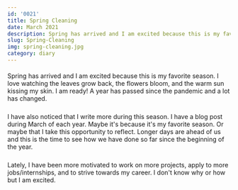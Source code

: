 ```yaml
---
id: '0021'
title: Spring Cleaning
date: March 2021
description: Spring has arrived and I am excited because this is my favorite season. I love watching the leaves grow back, the flowers bloom, and the warm sun kissing my skin. I am ready! A year has passed since the pandemic and...
slug: Spring-Cleaning
img: spring-cleaning.jpg
category: diary
---
```


<p>
    Spring has arrived and I am excited because this is my favorite season. I love watching the leaves grow back, the flowers bloom, and the warm sun kissing my skin. I am ready! A year has passed since the pandemic and a lot has changed.
</p>
<p>
    I have also noticed that I write more during this season. I have a blog post during March of each year. Maybe it's because it's my favorite season. Or maybe that I take this opportunity to reflect. Longer days are ahead of us and this is the time to see how we have done so far since the beginning of the year.
</p>
<p>
    Lately, I have been more motivated to work on more projects, apply to more jobs/internships, and to strive towards my career. I don't know why or how but I am excited.
</p>

<style>

div {
   text-align: justify;
}

p {
    padding-top: 5px;
    padding-bottom: 5px;
}

p1 {
    font-weight: bold;
}

p2 {
    font-style: italic;
    color: black;
}

p2:hover {
    text-decoration: underline;
}

</style>